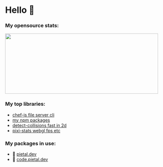 # Hello 👋

### My opensource stats:

<img src="https://github-readme-stats.vercel.app/api?username=Prozi" width=495 height=195 />

### My top libraries:

- [chef-js file server cli](https://github.com/chef-js)
- [my npm packages](https://www.npmjs.com/~pietal.dev)
- [detect-collisions fast in 2d](https://github.com/Prozi/detect-collisions)
- [pixi-stats webgl fps etc](https://github.com/Prozi/pixi-stats)

### My packages in use:

- 🚀 [pietal.dev](https://pietal.dev)
- 🚀 [code.pietal.dev](https://code.pietal.dev)

